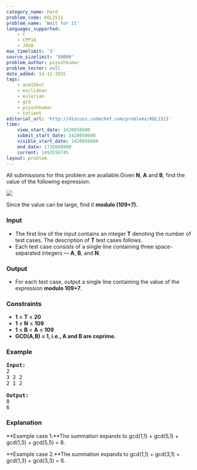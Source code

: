 ```yaml
---
category_name: hard
problem_code: KOL1511
problem_name: 'Wait for it'
languages_supported:
    - C
    - CPP14
    - JAVA
max_timelimit: '3'
source_sizelimit: '50000'
problem_author: piyushkumar
problem_tester: null
date_added: 14-12-2015
tags:
    - acm15kol
    - euclidean
    - eulerian
    - gcd
    - piyushkumar
    - totient
editorial_url: 'http://discuss.codechef.com/problems/KOL1511'
time:
    view_start_date: 1420050600
    submit_start_date: 1420050600
    visible_start_date: 1420050600
    end_date: 1735669800
    current: 1493556745
layout: problem
---
```

All submissions for this problem are available.Given **N**, **A** and **B**, find the value of the following expression:

![](http://www.codechef.com/download/ACM15KOL/eqn.png)

Since the value can be large, find it **modulo (109+7).**

### Input

- The first line of the input contains an integer **T** denoting the number of test cases. The description of **T** test cases follows.
- Each test case consists of a single line containing three space-separated integers — **A**, **B**, and **N**.

### Output

- For each test case, output a single line containing the value of the expression **modulo 109+7**.

### Constraints

- **1** ≤ **T** ≤ **20**
- **1** ≤ **N** ≤ **109**
- **1** ≤ **B** < **A** ≤ **109**
- **GCD(A,B) = 1, i.e., A and B are coprime.**

### Example

<pre><b>Input:</b>
2
3 2 2
2 1 2

<b>Output:</b>
8
6
</pre>
### Explanation

**Example case 1.**The summation expands to gcd(1,1) + gcd(5,1) + gcd(1,5) + gcd(5,5) = 8.

**Example case 2.**The summation expands to gcd(1,1) + gcd(3,1) + gcd(1,3) + gcd(3,3) = 6.
